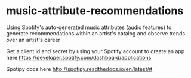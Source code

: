 # music-attribute-recommendations
Using Spotify's auto-generated music attributes (audio features) to generate recommendations within an artist's catalog and observe trends over an artist's career

Get a client id and secret by using your Spotify account to create an app here
https://developer.spotify.com/dashboard/applications

Spotipy docs here
http://spotipy.readthedocs.io/en/latest/#
